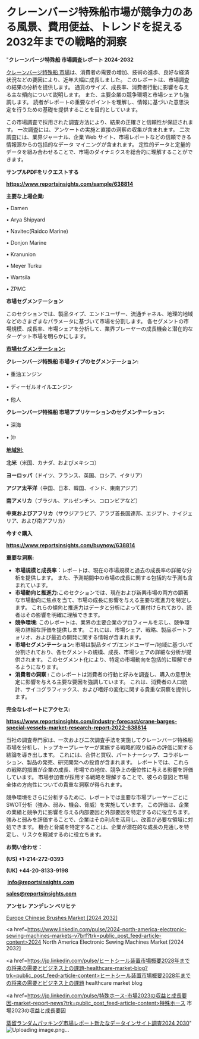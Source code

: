 # クレーンバージ特殊船市場が競争力のある風景、費用便益、トレンドを捉える2032年までの戦略的洞察

"<strong>クレーンバージ特殊船 市場調査レポート 2024-2032</strong>

<a href=https://www.reportsinsights.com/sample/638814>クレーンバージ特殊船 市場</a>は、消費者の需要の増加、技術の進歩、良好な経済状況などの要因により、近年大幅に成長しました。 このレポートは、市場調査の結果の分析を提供します。 通貨のサイズ、成長率、消費者行動に影響を与える主な傾向について説明します。 また、主要企業の競争環境と市場シェアも強調します。 読者がレポートの重要なポイントを理解し、情報に基づいた意思決定を行うための基礎を提供することを目的としています。

この市場調査で採用された調査方法により、結果の正確さと信頼性が保証されます。 一次調査には、アンケートの実施と直接の洞察の収集が含まれます。 二次調査には、業界ジャーナル、企業 Web サイト、市場レポートなどの信頼できる情報源からの包括的なデータ マイニングが含まれます。 定性的データと定量的データを組み合わせることで、市場のダイナミクスを総合的に理解することができます。

<strong><b>サンプルPDFをリクエストする</b></strong>

<a href=https://www.reportsinsights.com/sample/638814><strong><u>https://www.reportsinsights.com/sample/638814</u></strong></a>

<strong>主要な上場企業:</strong>

• Damen

• Arya Shipyard

• Navitec(Raidco Marine)

• Donjon Marine

• Kranunion

• Meyer Turku

• Wartsila

• ZPMC

<strong>市場セグメンテーション</strong>

このセクションでは、製品タイプ、エンドユーザー、流通チャネル、地理的地域などのさまざまなパラメータに基づいて市場を分割します。 各セグメントの市場規模、成長率、市場シェアを分析して、業界プレーヤーの成長機会と潜在的なターゲット市場を明らかにします。

<strong><u>市場セグメンテーション</u></strong><strong><u>:</u></strong>

<strong>クレーンバージ特殊船 市場タイプのセグメンテーション:</strong>

• 重油エンジン

• ディーゼルオイルエンジン

• 他人

<strong>クレーンバージ特殊船 市場アプリケーションのセグメンテーション:</strong>

• 深海

• 沖

<strong><u>地域別</u></strong><strong><u>:</u></strong>

<strong>北米</strong>（米国、カナダ、およびメキシコ）

<strong>ヨーロッパ</strong>（ドイツ、フランス、英国、ロシア、イタリア）

<strong>アジア太平洋</strong>（中国、日本、韓国、インド、東南アジア）

<strong>南アメリカ</strong>（ブラジル、アルゼンチン、コロンビアなど）

<strong>中東およびアフリカ</strong>（サウジアラビア、アラブ首長国連邦、エジプト、ナイジェリア、および南アフリカ）

<strong>今すぐ購入</strong>

<a href=https://www.reportsinsights.com/buynow/638814><strong><u>https://www.reportsinsights.com/buynow/638814</u></strong></a>

<strong>重要な洞察:</strong>
<ul>
  <li><strong>市場規模と成長率：</strong>レポートは、現在の市場規模と過去の成長率の詳細な分析を提供します。 また、予測期間中の市場の成長に関する包括的な予測も含まれています。</li>
  <li><strong>市場動向と推進力:</strong>このセクションでは、現在および新興市場の両方の顕著な市場動向に焦点を当て、市場の成長に影響を与える主要な推進力を特定します。 これらの傾向と推進力はデータと分析によって裏付けられており、読者はその影響を明確に理解できます。</li>
  <li><strong>競争環境</strong>: このレポートは、業界の主要企業のプロフィールを示し、競争環境の詳細な評価を提供します。 これには、市場シェア、戦略、製品ポートフォリオ、および最近の開発に関する情報が含まれます。</li>
  <li><strong>市場セグメンテーション: </strong>市場は製品タイプ/エンドユーザー/地域に基づいて分割されており、各セグメントの規模、成長、市場シェアの詳細な分析が提供されます。 このセグメント化により、特定の市場動向を包括的に理解できるようになります。</li>
  <li><strong>消費者の洞察 : </strong>このレポートは消費者の行動と好みを調査し、購入の意思決定に影響を与える主要な要因を強調しています。 これは、消費者の人口統計、サイコグラフィックス、および嗜好の変化に関する貴重な洞察を提供します。</li>
</ul>
<strong>完全なレポートにアクセス:</strong>

<a href=https://www.reportsinsights.com/industry-forecast/crane-barges-special-vessels-market-research-report-2022-638814><strong><u><b>https://www.reportsinsights.com/industry-forecast/crane-barges-special-vessels-market-research-report-2022-638814</b></u></strong></a>

当社の調査専門家は、一次および二次調査手法を実施してクレーンバージ特殊船市場を分析し、トップキープレーヤーが実施する戦略的取り組みの評価に関する結論を導き出します。 これには、合併と買収、パートナーシップ、コラボレーション、製品の発売、研究開発への投資が含まれます。 レポートでは、これらの戦略的措置が企業の成長、市場での地位、競争上の優位性に与える影響を評価しています。 市場参加者が採用する戦略を理解することで、彼らの意図と市場全体の方向性についての貴重な洞察が得られます。

競争環境をさらに分析するために、レポートでは主要な市場プレーヤーごとにSWOT分析（強み、弱み、機会、脅威）を実施しています。 この評価は、企業の業績と競争力に影響を与える内部要因と外部要因を特定するのに役立ちます。 強みと弱みを評価することで、企業はその利点を活用し、改善が必要な領域に対処できます。 機会と脅威を特定することは、企業が潜在的な成長の見通しを特定し、リスクを軽減するのに役立ちます。

<strong>お問い合わせ：</strong>

<strong>(US) +1-214-272-0393</strong>

<strong>(UK) +44-20-8133-9198</strong>

<strong> </strong><a href=info@reportsinsights.com><strong><u>info@reportsinsights.com</u></strong></a>

<a href=sales@reportsinsights.com><strong><u>sales@reportsinsights.com</u></strong></a>

<strong>アンセレ アンデレン ベリヒテ</strong>

<a href=https://www.linkedin.com/pulse/europe-chinese-brushes-markets-2024-comprehensive-dxdnf/>Europe Chinese Brushes Market [2024 2032]</a>

<a href=https://www.linkedin.com/pulse/2024-north-america-electronic-sewing-machines-markets-v7brf?trk=public_post_feed-article-content>2024 North America Electronic Sewing Machines Market [2024 2032]</a>

<a href=https://jp.linkedin.com/pulse/ヒートシール装置市場概要2028年までの将来の需要とビジネス上の課題-healthcare-market-blog?trk=public_post_feed-article-content>ヒートシール装置市場概要2028年までの将来の需要とビジネス上の課題 healthcare market blog</a>

<a href=https://jp.linkedin.com/pulse/特殊ホース-市場2023の収益と成長要因-market-report-news?trk=public_post_feed-article-content>特殊ホース 市場2023の収益と成長要因</a>

<a href=https://www.linkedin.com/pulse/蒸留ランダムパッキング市場レポート新たなデータインサイト調査2024-2030-reports-insights-expert-zemsf/>蒸留ランダムパッキング市場レポート新たなデータインサイト調査2024 2030</a>"
![Uploading image.png…]()
